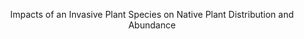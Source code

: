 <p align="center">
  Impacts of an Invasive Plant Species on Native Plant Distribution and Abundance
</p>
